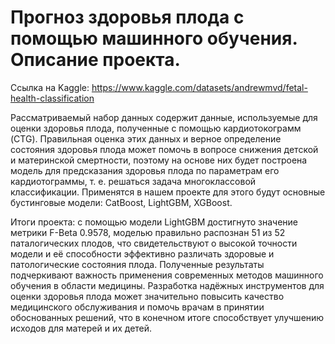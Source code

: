 # Прогноз здоровья плода с помощью машинного обучения. Описание проекта.


Ссылка на Kaggle: https://www.kaggle.com/datasets/andrewmvd/fetal-health-classification

Рассматриваемый набор данных содержит данные, используемые для оценки здоровья плода, полученные с помощью кардиотокограмм (CTG). Правильная оценка этих данных и верное определение состояния здоровья плода может помочь в вопросе снижения детской и материнской смертности, поэтому на основе них будет построена модель для предсказания здоровья плода по параметрам его кардиотограммы, т. е. решаться задача многоклассовой классификации. Применятся в нашем проекте для этого будут основные бустинговые модели: CatBoost, LightGBM, XGBoost.

Итоги проекта: с помощью модели LightGBM достигнуто значение метрики F-Beta 0.9578, моделью правильно распознан 51 из 52 паталогических плодов, что свидетельствуют о высокой точности модели и её способности эффективно различать здоровые и патологические состояния плода. Полученные результаты подчеркивают важность применения современных методов машинного обучения в области медицины. Разработка надёжных инструментов для оценки здоровья плода может значительно повысить качество медицинского обслуживания и помочь врачам в принятии обоснованных решений, что в конечном итоге способствует улучшению исходов для матерей и их детей.
